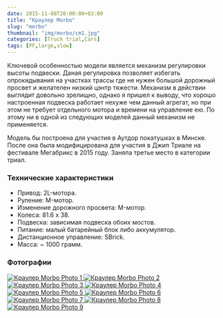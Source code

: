 ```yaml
---
date: 2015-11-08T20:00:00+03:00
title: "Краулер Morbo"
slug: "morbo"
thumbnail: "img/morbo/cm1.jpg"
categories: [Truck trial,Cars]
tags: [PF,large,slow]
---
```


Ключевой особенностью модели является механизм регулировки высоты подвески. Даная регулировка позволяет избегать опрокидывания на участках трассы где не нужен большой дорожный просвет и желателен низкий цэнтр тяжести. Механизм в действии выглядит довольно зрелищно, однако я пришел к выводу, что хорошо настроенная подвеска работает нехуже чем данный агрегат, но при этом не требует отдельного мотора и времени на управление ею. По этому ни в одной из следующих моделей данный механизм не применяется.

Модель бы построена для участия в Аутдор покатушках в Минске. После она была модифицирована для участия в Джип Триале на фестивале Мегабрикс в 2015 году. Заняла третье место в категории триал.

<!--more-->

### Технические характеристики

- Привод: 2L-мотора.
- Руление: M-мотор.
- Изменение дорожного просвета: M-мотор.
- Колеса: 81.6 x 38.
- Подвеска: зависимая подвеска обоих мостов.
- Питание: малый батарейный блок либо аккумулятор.
- Дистанционное управление: SBrick.
- Масса: ~ 1000 грамм.

### Фотографии

<div id="lightgallery">
  <a href="./../../img/morbo/cm1.jpg">
    <img src="./../../img/morbo/cm1_p.jpg" alt="Краулер Morbo Photo 1">
  </a>
  <a href="./../../img/morbo/cm2.jpg">
    <img src="./../../img/morbo/cm2_p.jpg" alt="Краулер Morbo Photo 2">
  </a>
  <a href="./../../img/morbo/cm3.jpg">
    <img src="./../../img/morbo/cm3_p.jpg" alt="Краулер Morbo Photo 3">
  </a>
  <a href="./../../img/morbo/cm4.jpg">
    <img src="./../../img/morbo/cm4_p.jpg" alt="Краулер Morbo Photo 4">
  </a>
  <a href="./../../img/morbo/cm5.jpg">
    <img src="./../../img/morbo/cm5_p.jpg" alt="Краулер Morbo Photo 5">
  </a>
  <a href="./../../img/morbo/cm6.jpg">
    <img src="./../../img/morbo/cm6_p.jpg" alt="Краулер Morbo Photo 6">
  </a>
  <a href="./../../img/morbo/cm7.jpg">
    <img src="./../../img/morbo/cm7_p.jpg" alt="Краулер Morbo Photo 7">
  </a>
  <a href="./../../img/morbo/cm8.jpg">
    <img src="./../../img/morbo/cm8_p.jpg" alt="Краулер Morbo Photo 8">
  </a>
  <a href="./../../img/morbo/cm9.jpg">
    <img src="./../../img/morbo/cm9_p.jpg" alt="Краулер Morbo Photo 9">
  </a>
</div>